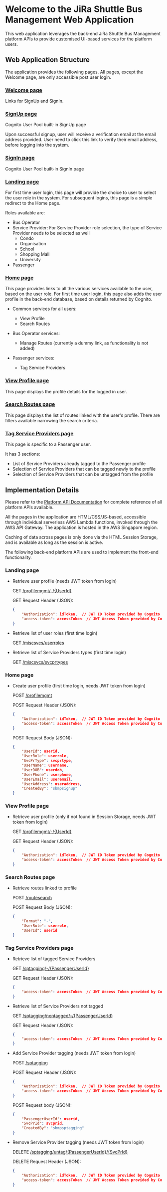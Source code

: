 Welcome to the JiRa Shuttle Bus Management Web Application
==========================================================

This web application leverages the back-end JiRa Shuttle Bus Management platform APIs to provide customised UI-based services for the platform users.

Web Application Structure
-----------

The application provides the following pages. All pages, except the Welcome page, are only accessible post user login.

### [Welcome page](https://2qbdm0akjg.execute-api.ap-southeast-1.amazonaws.com/Prod) ###
Links for SignUp and SignIn.

### [SignUp page](https://jiracorp.auth.ap-southeast-1.amazoncognito.com/signup?response_type=token&client_id=u43f2tl674qh6guik00elvini&redirect_uri=https://2qbdm0akjg.execute-api.ap-southeast-1.amazonaws.com/Prod/landing) ###
Cognito User Pool built-in SignUp page

Upon successful signup, user will receive a verification email at the email address provided. User need to click this link to verify their email address, before logging into the system.

### [SignIn page](https://jiracorp.auth.ap-southeast-1.amazoncognito.com/login?response_type=token&client_id=u43f2tl674qh6guik00elvini&redirect_uri=https://2qbdm0akjg.execute-api.ap-southeast-1.amazonaws.com/Prod/landing) ###
Cognito User Pool built-in SignIn page

### [Landing page](https://2qbdm0akjg.execute-api.ap-southeast-1.amazonaws.com/Prod/landing) ###
For first time user login, this page will provide the choice to user to select the user role in the system. For subsequent logins, this page is a simple redirect to the Home page.

Roles available are:
  - Bus Operator
  - Service Provider: For Service Provider role selection, the type of Service Provider needs to be selected as well
    - Condo
    - Organisation
    - School
    - Shopping Mall
    - University
  - Passenger

### [Home page](https://2qbdm0akjg.execute-api.ap-southeast-1.amazonaws.com/Prod/homepage) ###
This page provides links to all the various services available to the user, based on the user role. For first time user login, this page also adds the user profile in the back-end database, based on details returned by Cognito.

  - Common services for all users:
    - View Profile
    - Search Routes

  - Bus Operator services:
    - Manage Routes (currently a dummy link, as functionality is not added)

  - Passenger services:
    - Tag Service Providers

### [View Profile page](https://2qbdm0akjg.execute-api.ap-southeast-1.amazonaws.com/Prod/profilemgmt) ###
This page displays the profile details for the logged in user.

### [Search Routes page](https://2qbdm0akjg.execute-api.ap-southeast-1.amazonaws.com/Prod/routesearch) ###
This page displays the list of routes linked with the user's profile. There are filters available narrowing the search criteria.

### [Tag Service Providers page](https://2qbdm0akjg.execute-api.ap-southeast-1.amazonaws.com/Prod/sptagging) ###
This page is specific to a Passenger user.

It has 3 sections:
  - List of Service Providers already tagged to the Passenger profile
  - Selection of Service Providers that can be tagged newly to the profile
  - Selection of Service Providers that can be untagged from the profile

Implementation Details
------------------

Please refer to the [Platform API Documentation](https://bwdgk504x8.execute-api.ap-southeast-1.amazonaws.com/Prod) for complete reference of all platform APIs available.

All the pages in the application are HTML/CSS/JS-based, accessible through individual serverless AWS Lambda functions, invoked through the AWS API Gateway. The application is hosted in the AWS Singapore region.

Caching of data across pages is only done via the HTML Session Storage, and is available as long as the session is active.

The following back-end platform APIs are used to implement the front-end functionality.

### Landing page ###

  - Retrieve user profile (needs JWT token from login)

    GET [/profilemgmt/-/{UserId}](https://bwdgk504x8.execute-api.ap-southeast-1.amazonaws.com/Prod/profilemgmt/-/{UserId})

    GET Request Header (JSON):
      ```json
      {
          "Authorization": idToken,  // JWT ID Token provided by Cognito User Pool upon login
          "access-token": accessToken  // JWT Access Token provided by Cognito User Pool upon login
      }
      ```

  - Retrieve list of user roles (first time login)
    
    GET [/miscsvcs/userroles](https://bwdgk504x8.execute-api.ap-southeast-1.amazonaws.com/Prod/miscsvcs/userroles)

  - Retrieve list of Service Providers types (first time login)
    
    GET [/miscsvcs/svcprtypes](https://bwdgk504x8.execute-api.ap-southeast-1.amazonaws.com/Prod/miscsvcs/svcprtypes)

### Home page ###

  - Create user profile (first time login, needs JWT token from login)
    
    POST [/profilemgmt](https://bwdgk504x8.execute-api.ap-southeast-1.amazonaws.com/Prod/profilemgmt)

    POST Request Header (JSON):
      ```json
      {
          "Authorization": idToken,  // JWT ID Token provided by Cognito User Pool upon login
          "access-token": accessToken  // JWT Access Token provided by Cognito User Pool upon login
      }
      ```

    POST Request Body (JSON):
      ```json
      {
          "UserId": userid,
          "UserRole": userrole,
          "SvcPrType": svcprtype,
          "UserName": username,
          "UserDOB": userdob,
          "UserPhone": userphone,
          "UserEmail": useremail,
          "UserAddress": useraddress,
          "CreatedBy": "sbmpsignup"
      }
      ```

### View Profile page ###

  - Retrieve user profile (only if not found in Session Storage, needs JWT token from login)
    
    GET [/profilemgmt/-/{UserId}](https://bwdgk504x8.execute-api.ap-southeast-1.amazonaws.com/Prod/profilemgmt/-/{UserId})

    GET Request Header (JSON):
      ```json
      {
          "Authorization": idToken,  // JWT ID Token provided by Cognito User Pool upon login
          "access-token": accessToken  // JWT Access Token provided by Cognito User Pool upon login
      }
      ```

### Search Routes page ###

  - Retrieve routes linked to profile
    
    POST [/routesearch](https://bwdgk504x8.execute-api.ap-southeast-1.amazonaws.com/Prod/routesearch)

    POST Request Body (JSON):
      ```json
      {
          "Format": "-",
          "UserRole": userrole,
          "UserId": userid
      }
      ```

### Tag Service Providers page ###

  - Retrieve list of tagged Service Providers
    
    GET [/sptagging/-/{PassengerUserId}](https://bwdgk504x8.execute-api.ap-southeast-1.amazonaws.com/Prod/sptagging/-/{PassengerUserId})

    GET Request Header (JSON):
      ```json
      {
          "access-token": accessToken  // JWT Access Token provided by Cognito User Pool upon login
      }
      ```

  - Retrieve list of Service Providers not tagged
    
    GET [/sptagging/nontagged/-/{PassengerUserId}](https://bwdgk504x8.execute-api.ap-southeast-1.amazonaws.com/Prod/sptagging/nontagged/-/{PassengerUserId})

    GET Request Header (JSON):
      ```json
      {
          "access-token": accessToken  // JWT Access Token provided by Cognito User Pool upon login
      }
      ```

  - Add Service Provider tagging (needs JWT token from login)
    
    POST [/sptagging](https://bwdgk504x8.execute-api.ap-southeast-1.amazonaws.com/Prod/sptagging)

    POST Request Header (JSON):
      ```json
      {
          "Authorization": idToken,  // JWT ID Token provided by Cognito User Pool upon login
          "access-token": accessToken  // JWT Access Token provided by Cognito User Pool upon login
      }
      ```

    POST Request body (JSON):
      ```json
      {
          "PassengerUserId": userid,
          "SvcPrId": svcprid,
          "CreatedBy": "sbmpsptagging"
      }
      ```

  - Remove Service Provider tagging (needs JWT token from login)
    
    DELETE [/sptagging/untag/{PassengerUserId}/{SvcPrId}](https://bwdgk504x8.execute-api.ap-southeast-1.amazonaws.com/Prod/sptagging/untag/{PassengerUserId}/{SvcPrId})

    DELETE Request Header (JSON):
      ```json
      {
          "Authorization": idToken,  // JWT ID Token provided by Cognito User Pool upon login
          "access-token": accessToken  // JWT Access Token provided by Cognito User Pool upon login
      }
      ```